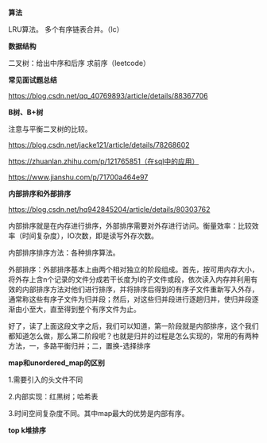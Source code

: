**算法**

LRU算法。
多个有序链表合并。（lc）



**数据结构**

二叉树：给出中序和后序 求前序（leetcode）



**常见面试题总结**

https://blog.csdn.net/qq_40769893/article/details/88367706



**B树、B+树**

注意与平衡二叉树的比较。

https://blog.csdn.net/jacke121/article/details/78268602

https://zhuanlan.zhihu.com/p/121765851（在sql中的应用）

https://www.jianshu.com/p/71700a464e97



**内部排序和外部排序**

https://blog.csdn.net/hq942845204/article/details/80303762

内部排序就是在内存进行排序，外部排序需要对外存进行访问。衡量效率：比较效率（时间复杂度），IO次数，即是读写外存次数。

内部排序排序方法：各种排序算法。

外部排序：外部排序基本上由两个相对独立的阶段组成。首先，按可用内存大小，将外存上含n个记录的文件分成若干长度为l的子文件或段，依次读入内存并利用有效的内部排序方法对他们进行排序，并将排序后得到的有序子文件重新写入外存，通常称这些有序子文件为归并段；然后，对这些归并段进行逐趟归并，使归并段逐渐由小至大，直至得到整个有序文件为止。

好了，读了上面这段文字之后，我们可以知道，第一阶段就是内部排序，这个我们都知道怎么做，那么第二阶段呢？也就是归并的过程是怎么实现的，常用的有两种方法，一，多路平衡归并；二，置换-选择排序



**map和unordered_map的区别**

1.需要引入的头文件不同

2.内部实现：红黑树；哈希表

3.时间空间复杂度不同。其中map最大的优势是内部有序。



**top k堆排序**
